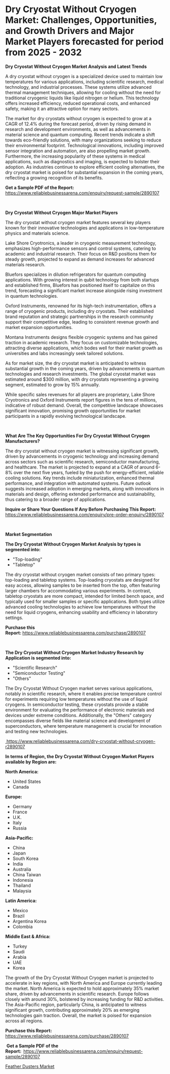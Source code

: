 <p><h1>Dry Cryostat Without Cryogen Market: Challenges, Opportunities, and Growth Drivers and Major Market Players forecasted for period from 2025 - 2032</h1></p><p><strong>Dry Cryostat Without Cryogen Market Analysis and Latest Trends</strong></p>
<p><p>A dry cryostat without cryogen is a specialized device used to maintain low temperatures for various applications, including scientific research, medical technology, and industrial processes. These systems utilize advanced thermal management techniques, allowing for cooling without the need for traditional cryogenic liquids like liquid nitrogen or helium. This technology offers increased efficiency, reduced operational costs, and enhanced safety, making it an attractive option for many sectors.</p><p>The market for dry cryostats without cryogen is expected to grow at a CAGR of 12.4% during the forecast period, driven by rising demand in research and development environments, as well as advancements in material science and quantum computing. Recent trends indicate a shift towards eco-friendly solutions, with many organizations seeking to reduce their environmental footprint. Technological innovations, including improved sensor integration and automation, are also propelling market growth. Furthermore, the increasing popularity of these systems in medical applications, such as diagnostics and imaging, is expected to bolster their adoption. As industries continue to explore efficient cooling alternatives, the dry cryostat market is poised for substantial expansion in the coming years, reflecting a growing recognition of its benefits.</p></p>
<p><strong>Get a Sample PDF of the Report:&nbsp;</strong> <a href="https://www.reliablebusinessarena.com/enquiry/request-sample/2890107?utm_campaign=3526&utm_medium=2&utm_source=Github&utm_content=ia&utm_term=14032025&utm_id=dry-cryostat-without-cryogen">https://www.reliablebusinessarena.com/enquiry/request-sample/2890107</a></p>
<p>&nbsp;</p>
<p><strong>Dry Cryostat Without Cryogen Major Market Players</strong></p>
<p><p>The dry cryostat without cryogen market features several key players known for their innovative technologies and applications in low-temperature physics and materials science. </p><p>Lake Shore Cryotronics, a leader in cryogenic measurement technology, emphasizes high-performance sensors and control systems, catering to academic and industrial research. Their focus on R&D positions them for steady growth, projected to expand as demand increases for advanced materials research.</p><p>Bluefors specializes in dilution refrigerators for quantum computing applications. With growing interest in qubit technology from both startups and established firms, Bluefors has positioned itself to capitalize on this trend, forecasting a significant market increase alongside rising investment in quantum technologies.</p><p>Oxford Instruments, renowned for its high-tech instrumentation, offers a range of cryogenic products, including dry cryostats. Their established brand reputation and strategic partnerships in the research community support their competitive edge, leading to consistent revenue growth and market expansion opportunities.</p><p>Montana Instruments designs flexible cryogenic systems and has gained traction in academic research. They focus on customizable technologies, attracting diverse applications, which bodes well for their market growth as universities and labs increasingly seek tailored solutions.</p><p>As for market size, the dry cryostat market is anticipated to witness substantial growth in the coming years, driven by advancements in quantum technologies and research investments. The global cryostat market was estimated around $300 million, with dry cryostats representing a growing segment, estimated to grow by 15% annually.</p><p>While specific sales revenues for all players are proprietary, Lake Shore Cryotronics and Oxford Instruments report figures in the tens of millions, indicative of robust demand. Overall, the competitive landscape showcases significant innovation, promising growth opportunities for market participants in a rapidly evolving technological landscape.</p></p>
<p>&nbsp;</p>
<p><strong>What Are The Key Opportunities For Dry Cryostat Without Cryogen Manufacturers?</strong></p>
<p><p>The dry cryostat without cryogen market is witnessing significant growth, driven by advancements in cryogenic technology and increasing demand across sectors such as scientific research, semiconductor manufacturing, and healthcare. The market is projected to expand at a CAGR of around 6-8% over the next five years, fueled by the push for energy-efficient, reliable cooling solutions. Key trends include miniaturization, enhanced thermal performance, and integration with automated systems. Future outlook suggests increased adoption in emerging markets, along with innovations in materials and design, offering extended performance and sustainability, thus catering to a broader range of applications.</p></p>
<p><strong>Inquire or Share Your Questions If Any Before Purchasing This Report:</strong> <a href="https://www.reliablebusinessarena.com/enquiry/pre-order-enquiry/2890107?utm_campaign=3526&utm_medium=2&utm_source=Github&utm_content=ia&utm_term=14032025&utm_id=dry-cryostat-without-cryogen">https://www.reliablebusinessarena.com/enquiry/pre-order-enquiry/2890107</a></p>
<p>&nbsp;</p>
<p><strong>Market Segmentation</strong></p>
<p><strong>The Dry Cryostat Without Cryogen Market Analysis by types is segmented into:</strong></p>
<p><ul><li>"Top-loading"</li><li>"Tabletop"</li></ul></p>
<p><p>The dry cryostat without cryogen market consists of two primary types: top-loading and tabletop systems. Top-loading cryostats are designed for easy access, allowing samples to be inserted from the top, often featuring larger chambers for accommodating various experiments. In contrast, tabletop cryostats are more compact, intended for limited bench space, and typically used for smaller samples or specific applications. Both types utilize advanced cooling technologies to achieve low temperatures without the need for liquid cryogens, enhancing usability and efficiency in laboratory settings.</p></p>
<p><strong>Purchase this Report:&nbsp;</strong><a href="https://www.reliablebusinessarena.com/purchase/2890107?utm_campaign=3526&utm_medium=2&utm_source=Github&utm_content=ia&utm_term=14032025&utm_id=dry-cryostat-without-cryogen">https://www.reliablebusinessarena.com/purchase/2890107</a></p>
<p>&nbsp;</p>
<p><strong>The Dry Cryostat Without Cryogen Market Industry Research by Application is segmented into:</strong></p>
<p><ul><li>"Scientific Research"</li><li>"Semiconductor Testing"</li><li>"Others"</li></ul></p>
<p><p>The Dry Cryostat Without Cryogen market serves various applications, notably in scientific research, where it enables precise temperature control for experiments requiring low temperatures without the use of liquid cryogens. In semiconductor testing, these cryostats provide a stable environment for evaluating the performance of electronic materials and devices under extreme conditions. Additionally, the "Others" category encompasses diverse fields like material science and development of superconductors, where temperature management is crucial for innovation and testing new technologies.</p></p>
<p><a href="https://www.reliablebusinessarena.com/dry-cryostat-without-cryogen-r2890107?utm_campaign=3526&utm_medium=2&utm_source=Github&utm_content=ia&utm_term=14032025&utm_id=dry-cryostat-without-cryogen">&nbsp;https://www.reliablebusinessarena.com/dry-cryostat-without-cryogen-r2890107</a></p>
<p><strong>In terms of Region, the Dry Cryostat Without Cryogen Market Players available by Region are:</strong></p>
<p>
    <p> <strong> North America: </strong>
        <ul>
            <li>United States</li>
            <li>Canada</li>
        </ul>
        </p> 
    <p> <strong> Europe: </strong>
        <ul>
            <li>Germany</li>
            <li>France</li>
            <li>U.K.</li>
            <li>Italy</li>
            <li>Russia</li>
        </ul>
        </p> 
    <p> <strong> Asia-Pacific: </strong>
        <ul>
            <li>China</li>
            <li>Japan</li>
            <li>South Korea</li>
            <li>India</li>
            <li>Australia</li>
            <li>China Taiwan</li>
            <li>Indonesia</li>
            <li>Thailand</li>
            <li>Malaysia</li>
        </ul>
        </p> 
    <p> <strong> Latin America: </strong>
        <ul>
            <li>Mexico</li>
            <li>Brazil</li>
            <li>Argentina Korea</li>
            <li>Colombia</li>
        </ul>
        </p> 
    <p> <strong> Middle East & Africa: </strong>
        <ul>
            <li>Turkey</li>
            <li>Saudi</li>
            <li>Arabia</li>
            <li>UAE</li>
            <li>Korea</li>
        </ul>
    </p>
    </p>
<p><p>The growth of the Dry Cryostat Without Cryogen market is projected to accelerate in key regions, with North America and Europe currently leading the market. North America is expected to hold approximately 35% market share, driven by advancements in scientific research. Europe follows closely with around 30%, bolstered by increasing funding for R&D activities. The Asia-Pacific region, particularly China, is anticipated to witness significant growth, contributing approximately 20% as emerging technologies gain traction. Overall, the market is poised for expansion across all regions.</p></p>
<p><strong>Purchase this Report: </strong><a href="https://www.reliablebusinessarena.com/purchase/2890107?utm_campaign=3526&utm_medium=2&utm_source=Github&utm_content=ia&utm_term=14032025&utm_id=dry-cryostat-without-cryogen">https://www.reliablebusinessarena.com/purchase/2890107</a></p>
<p>&nbsp;<strong>Get a Sample PDF of the Report:&nbsp;&nbsp;</strong><a href="https://www.reliablebusinessarena.com/enquiry/request-sample/2890107?utm_campaign=3526&utm_medium=2&utm_source=Github&utm_content=ia&utm_term=14032025&utm_id=dry-cryostat-without-cryogen">https://www.reliablebusinessarena.com/enquiry/request-sample/2890107</a></p>
<p><strong></strong></p>
<p><p><a href="https://github.com/vassihucz/Market-Research-Report-List-1/blob/main/feather-dusters-market.md?utm_campaign=3526&utm_medium=2&utm_source=Github&utm_content=ia&utm_term=14032025&utm_id=dry-cryostat-without-cryogen">Feather Dusters Market</a></p></p>